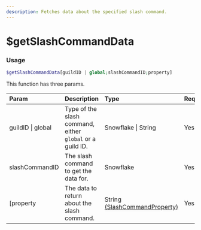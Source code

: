 ```yaml
---
description: Fetches data about the specified slash command.
---
```


# $getSlashCommandData
### Usage
```php
$getSlashCommandData[guildID | global;slashCommandID;property]
```

This function has three params.

| Param | Description | Type | Required 
| :---- | :---- | :---- | :----
| guildID \| global | Type of the slash command, either `global` or a guild ID. | Snowflake \| String | Yes
| slashCommandID | The slash command to get the data for. | Snowflake | Yes
| [property| The data to return about the slash command. | String [(SlashCommandProperty)](/src/typedefs/slashcommandproperty.md) | Yes